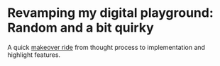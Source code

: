 # Revamping my digital playground: Random and a bit quirky

A quick [makeover ride](https://medium.com/@manuelblex/revamping-my-digital-playground-random-and-a-bit-quirky-686974d0a964)
 from thought process to implementation and highlight features.
